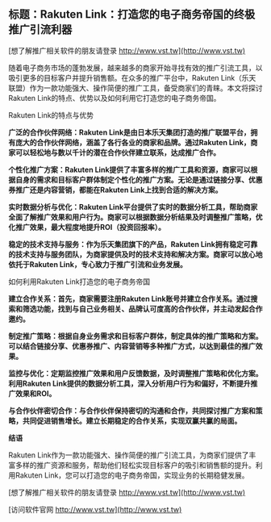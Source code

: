 ## **标题：Rakuten Link：打造您的电子商务帝国的终极推广引流利器**

[想了解推广相关软件的朋友请登录 http://www.vst.tw](http://www.vst.tw)

随着电子商务市场的蓬勃发展，越来越多的商家开始寻找有效的推广引流工具，以吸引更多的目标客户并提升销售额。在众多的推广平台中，Rakuten Link（乐天联盟）作为一款功能强大、操作简便的推广工具，备受商家们的青睐。本文将探讨Rakuten Link的特点、优势以及如何利用它打造您的电子商务帝国。

Rakuten Link的特点与优势

**广泛的合作伙伴网络：Rakuten Link是由日本乐天集团打造的推广联盟平台，拥有庞大的合作伙伴网络，涵盖了各行各业的商家和品牌。通过Rakuten Link，商家可以轻松地与数以千计的潜在合作伙伴建立联系，达成推广合作。**

**个性化推广方案：Rakuten Link提供了丰富多样的推广工具和资源，商家可以根据自身的需求和目标客户群体制定个性化的推广方案。无论是通过链接分享、优惠券推广还是内容营销，都能在Rakuten Link上找到合适的解决方案。**

**实时数据分析与优化：Rakuten Link平台提供了实时的数据分析工具，帮助商家全面了解推广效果和用户行为。商家可以根据数据分析结果及时调整推广策略，优化推广效果，最大程度地提升ROI（投资回报率）。**

**稳定的技术支持与服务：作为乐天集团旗下的产品，Rakuten Link拥有稳定可靠的技术支持与服务团队，为商家提供及时的技术支持和解决方案。商家可以放心地依托于Rakuten Link，专心致力于推广引流和业务发展。**

如何利用Rakuten Link打造您的电子商务帝国

**建立合作关系：首先，商家需要注册Rakuten Link账号并建立合作关系。通过搜索和筛选功能，找到与自己业务相关、品牌认可度高的合作伙伴，并主动发起合作邀约。**

**制定推广策略：根据自身业务需求和目标客户群体，制定具体的推广策略和方案。可以结合链接分享、优惠券推广、内容营销等多种推广方式，以达到最佳的推广效果。**

**监控与优化：定期监控推广效果和用户反馈数据，及时调整推广策略和优化方案。利用Rakuten Link提供的数据分析工具，深入分析用户行为和偏好，不断提升推广效果和ROI。**

**与合作伙伴密切合作：与合作伙伴保持密切的沟通和合作，共同探讨推广方案和策略，共同促进销售增长。建立长期稳定的合作关系，实现双赢共赢的局面。**

**结语**

Rakuten Link作为一款功能强大、操作简便的推广引流工具，为商家们提供了丰富多样的推广资源和服务，帮助他们轻松实现目标客户的吸引和销售额的提升。利用Rakuten Link，您可以打造您的电子商务帝国，实现业务的长期稳健发展。

[想了解推广相关软件的朋友请登录 http://www.vst.tw](http://www.vst.tw)


[访问软件官网 http://www.vst.tw](http://www.vst.tw)
